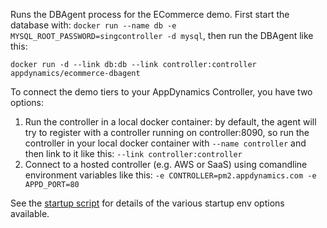 Runs the DBAgent process for the ECommerce demo.  First start the database with: `docker run --name db -e MYSQL_ROOT_PASSWORD=singcontroller -d mysql`, then run the DBAgent like this:

`docker run -d --link db:db --link controller:controller appdynamics/ecommerce-dbagent` 

To connect the demo tiers to your AppDynamics Controller, you have two options:

1. Run the controller in a local docker container: by default, the agent will try to register with a controller running on controller:8090, so run the controller in your local docker container with `--name controller` and then link to it like this: `--link controller:controller`
2. Connect to a hosted controller (e.g. AWS or SaaS) using comandline environment variables like this: `-e CONTROLLER=pm2.appdynamics.com -e APPD_PORT=80`

See the [startup script](https://github.com/Appdynamics/ECommerce-Docker/blob/master/ECommerce-DBAgent/startup.sh) for details of the various startup env options available.
